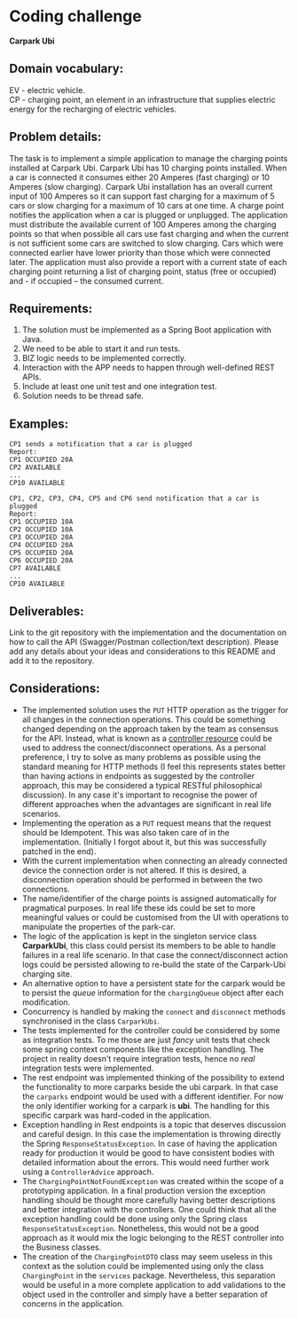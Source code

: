 # Coding challenge
**Carpark Ubi**

## Domain vocabulary:
EV - electric vehicle.<br/>
CP - charging point, an element in an infrastructure that supplies electric energy for the recharging of electric
vehicles.

## Problem details:
The task is to implement a simple application to manage the charging points installed at Carpark Ubi. Carpark Ubi has 10
charging points installed. When a car is connected it consumes either 20 Amperes (fast charging) or 10 Amperes (slow
charging). Carpark Ubi installation has an overall current input of 100 Amperes so it can support fast charging for a
maximum of 5 cars or slow charging for a maximum of 10 cars at one time. A charge point notifies the application when a
car is plugged or unplugged. The application must distribute the available current of 100 Amperes among the charging
points so that when possible all cars use fast charging and when the current is not sufficient some cars are switched to
slow charging. Cars which were connected earlier have lower priority than those which were connected later. The
application must also provide a report with a current state of each charging point returning a list of charging point,
status (free or occupied) and - if occupied – the consumed current.

## Requirements:
1. The solution must be implemented as a Spring Boot application with Java.
2. We need to be able to start it and run tests.
3. BIZ logic needs to be implemented correctly.
4. Interaction with the APP needs to happen through well-defined REST APIs.
4. Include at least one unit test and one integration test.
3. Solution needs to be thread safe.

## Examples:

```
CP1 sends a notification that a car is plugged
Report: 
CP1 OCCUPIED 20A
CP2 AVAILABLE
...
CP10 AVAILABLE
```

```
CP1, CP2, CP3, CP4, CP5 and CP6 send notification that a car is plugged
Report:
CP1 OCCUPIED 10A
CP2 OCCUPIED 10A
CP3 OCCUPIED 20A
CP4 OCCUPIED 20A
CP5 OCCUPIED 20A
CP6 OCCUPIED 20A
CP7 AVAILABLE
...
CP10 AVAILABLE
```

## Deliverables:
Link to the git repository with the implementation and the documentation on how to call the API (Swagger/Postman
collection/text description).
Please add any details about your ideas and considerations to this README and add it to the repository.


## Considerations:
- The implemented solution uses the `PUT` HTTP operation as the trigger for all changes in the connection operations. This
  could be something changed depending on the approach taken by the team as consensus for the API. Instead, what is 
  known as a [controller resource](http://uniknow.github.io/AgileDev/site/0.1.9-SNAPSHOT/parent/rest/resource-archetypes.html#:~:text=controller%20resource)
  could be used to address the connect/disconnect operations. As a personal preference, I try to solve as many problems
  as possible using the standard meaning for HTTP methods (I feel this represents states better than having actions in
  endpoints as suggested by the controller approach, this may be considered a typical RESTful philosophical discussion).
  In any case it's important to recognise the power of different approaches when the advantages are significant in real
  life scenarios.
- Implementing the operation as a `PUT` request means that the request should be Idempotent. This was also taken care of
  in the implementation. (Initially I forgot about it, but this was successfully patched in the end).
- With the current implementation when connecting an already connected device the connection order is not altered. If 
  this is desired, a disconnection operation should be performed in between the two connections.
- The name/identifier of the charge points is assigned automatically for pragmatical purposes. In real life these ids
  could be set to more meaningful values or could be customised from the UI with operations to manipulate the properties
  of the park-car.
- The logic of the application is kept in the singleton service class **CarparkUbi**, this class could persist its
  members to be able to handle failures in a real life scenario. In that case the connect/disconnect action logs could
  be persisted allowing to re-build the state of the Carpark-Ubi charging site.
- An alternative option to have a persistent state for the carpark would be to persist the *queue* information for the
  `chargingQueue` object after each modification.
- Concurrency is handled by making the `connect` and `disconnect` methods synchronised in the class `CarparkUbi`.
- The tests implemented for the controller could be considered by some as integration tests. To me those are just 
  *fancy* unit tests that check some spring context components like the exception handling. The project in reality 
  doesn't require integration tests, hence no *real* integration tests were implemented.
- The rest endpoint was implemented thinking of the possibility to extend the functionality to more carparks beside the
  ubi carpark. In that case the `carparks` endpoint would be used with a different identifier. For now the only
  identifier working for a carpark is **ubi**. The handling for this specific carpark was hard-coded in the application.
- Exception handling in Rest endpoints is a topic that deserves discussion and careful design. In this case the
  implementation is throwing directly the Spring `ResponseStatusException`. In case of having the application ready for
  production it would be good to have consistent bodies with detailed information about the errors. This would need
  further work using a `ControllerAdvice` approach.
- The `ChargingPointNotFoundException` was created within the scope of a prototyping application. In a final production 
  version the exception handling should be thought more carefully having better descriptions and better integration with
  the controllers. One could think that all the exception handling could be done using only the Spring class 
  `ResponseStatusException`. Nonetheless, this would not be a good approach as it would mix the logic belonging to the 
  REST controller into the Business classes.
- The creation of the `ChargingPointDTO` class may seem useless in this context as the solution could be implemented
  using only the class `ChargingPoint` in the `services` package. Nevertheless, this separation would be useful in a
  more complete application to add validations to the object used in the controller and simply have a better separation
  of concerns in the application.